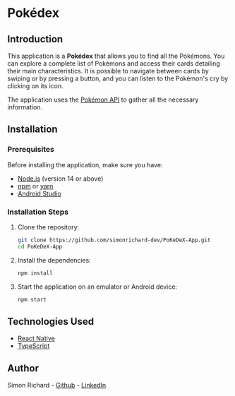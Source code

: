 # Pokédex

## Introduction

This application is a **Pokédex** that allows you to find all the Pokémons. You can explore a complete list of Pokémons and access their cards detailing their main characteristics. It is possible to navigate between cards by swiping or by pressing a button, and you can listen to the Pokémon's cry by clicking on its icon.

The application uses the [Pokémon API](https://pokeapi.co/docs/v2) to gather all the necessary information.

## Installation

### Prerequisites

Before installing the application, make sure you have:

- [Node.js](https://nodejs.org/) (version 14 or above)
- [npm](https://www.npmjs.com/) or [yarn](https://yarnpkg.com/)
- [Android Studio](https://developer.android.com/studio)

### Installation Steps

1. Clone the repository:

   ```bash
   git clone https://github.com/simonrichard-dev/PoKeDeX-App.git
   cd PoKeDeX-App

2. Install the dependencies:

   ```bash
   npm install

3. Start the application on an emulator or Android device:

   ```bash
   npm start

## Technologies Used

- [React Native](https://reactnative.dev/)
- [TypeScript](https://www.typescriptlang.org/)

## Author

Simon Richard - [Github](https://github.com/simonrichard-dev/) - [LinkedIn](https://www.linkedin.com/in/simonrichard-dev/)
